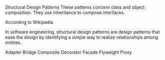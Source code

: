 Structural Design Patterns
These patterns concern class and object composition. They use inheritance to compose interfaces.

According to Wikipedia

In software engineering, structural design patterns are design patterns that ease the design by identifying a simple way to realize relationships among entities.

Adapter
Bridge
Composite
Decorator
Facade
Flyweight
Proxy